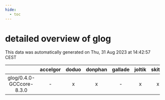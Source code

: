```yaml
---
hide:
  - toc
---
```


detailed overview of glog
=========================


This data was automatically generated on Thu, 31 Aug 2023 at 14:42:57 CEST  

| |accelgor|doduo|donphan|gallade|joltik|skitty|swalot|victini|
| :---: | :---: | :---: | :---: | :---: | :---: | :---: | :---: | :---: |
|glog/0.4.0-GCCcore-8.3.0|-|x|x|-|x|x|-|x|
